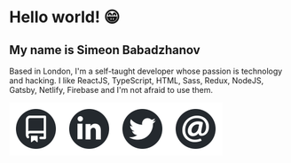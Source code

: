 # Hello world! 😁

## My name is Simeon Babadzhanov

Based in London, I'm a self-taught developer whose passion is technology and hacking. I like ReactJS, TypeScript, HTML, Sass, Redux, NodeJS, Gatsby, Netlify, Firebase and I'm not afraid to use them.

<div align="center">
    <a href="https://github.com/Babadzhanov?tab=repositories" target="_blank">
        <img width="96" height="96"  src="https://github.com/Babadzhanov/Babadzhanov/blob/master/assets/icon-repos.svg" align="left">
    </a>
    <a href="https://www.linkedin.com/in/simeon-babadzhanov/" target="_blank">
        <img width="96" height="96" src="https://github.com/Babadzhanov/Babadzhanov/blob/master/assets/icon-linkedin.svg" align="left">
    </a>
    <a href="https://twitter.com/s_babadzhanov" target="_blank">
        <img width="96" height="96"  src="https://github.com/Babadzhanov/Babadzhanov/blob/master/assets/icon-twitter.svg" align="left">
    </a>
    <a href="mailto:simeoncoding@gmail.com" target="_blank">
        <img width="96" height="96"  src="https://github.com/Babadzhanov/Babadzhanov/blob/master/assets/icon-email.svg" align="left">
    </a>
</div>
